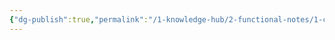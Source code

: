 ```yaml
---
{"dg-publish":true,"permalink":"/1-knowledge-hub/2-functional-notes/1-career-notes/1-career-digest/current-affairs/untitled/","noteIcon":""}
---
```


